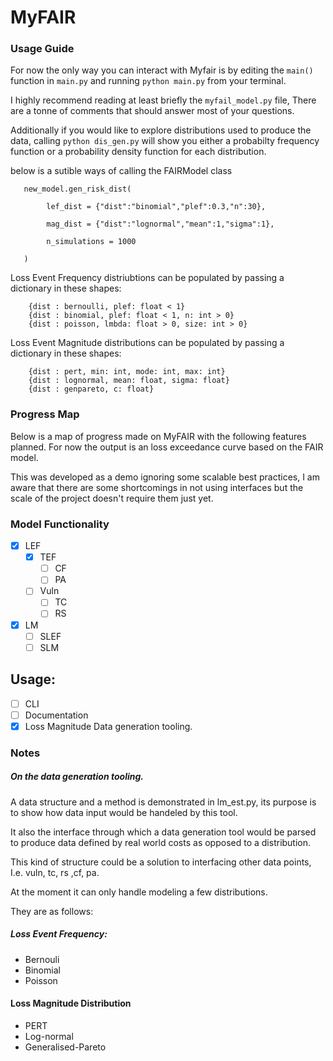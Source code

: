 # MyFAIR


### Usage Guide
For now the only way you can interact with Myfair is by editing the `main()` function
in `main.py` and running  `python main.py` from your terminal.

I highly recommend reading at least briefly the `myfail_model.py` file, There are a tonne of comments that should answer most of your questions.

Additionally if you would like to explore distributions used to produce the data, calling `python dis_gen.py` will show you either a probabilty frequency function or a probability density function for each distribution.

below is a sutible ways of calling the FAIRModel class

```
   new_model.gen_risk_dist(

        lef_dist = {"dist":"binomial","plef":0.3,"n":30},

        mag_dist = {"dist":"lognormal","mean":1,"sigma":1},

        n_simulations = 1000
   
   )

```
Loss Event Frequency distriubtions can be populated by passing a dictionary in these shapes:

```
	{dist : bernoulli, plef: float < 1}
	{dist : binomial, plef: float < 1, n: int > 0}
	{dist : poisson, lmbda: float > 0, size: int > 0}
```

Loss Event Magnitude distributions can be populated by passing a dictionary in these shapes:

```
	{dist : pert, min: int, mode: int, max: int}
	{dist : lognormal, mean: float, sigma: float}
	{dist : genpareto, c: float}
```

### Progress Map

Below is a map of progress made on MyFAIR with the following features planned.
For now the output is an loss exceedance curve based on the FAIR model.

This was developed as a demo ignoring some scalable best practices, I am aware that there are some shortcomings in not using interfaces but the scale of the project doesn't require them just yet.

### Model Functionality
- [x] LEF
	- [x] TEF
		- [ ] CF
		- [ ] PA
	- [ ] Vuln
		- [ ] TC
		- [ ] RS
- [x] LM
	- [ ] SLEF
	- [ ] SLM
## Usage:
- [ ] CLI 
- [ ] Documentation
- [x] Loss Magnitude Data generation tooling.

### Notes

##### On the data generation tooling.
A data structure and a method is demonstrated in lm_est.py, 
its purpose is to show how data input would be handeled by this tool.

It also the interface through which a data generation tool would be parsed to produce
data defined by real world costs as opposed to a distribution.

This kind of structure could be a solution to interfacing other data points, I.e. vuln, tc, rs ,cf, pa.

At the moment it can only handle modeling a few distributions. 

They are as follows:

##### Loss Event Frequency:
- Bernouli
- Binomial
- Poisson

#### Loss Magnitude Distribution
- PERT
- Log-normal
- Generalised-Pareto

